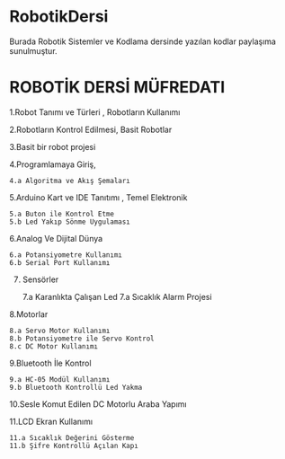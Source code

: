 # RobotikDersi


Burada Robotik Sistemler ve Kodlama dersinde yazılan kodlar paylaşıma sunulmuştur.


# ROBOTİK DERSİ MÜFREDATI

1.Robot Tanımı ve Türleri , Robotların Kullanımı

2.Robotların Kontrol Edilmesi, Basit Robotlar

3.Basit bir robot projesi 

4.Programlamaya Giriş, 
  
	4.a Algoritma ve Akış Şemaları

5.Arduino Kart ve IDE Tanıtımı , Temel Elektronik

	5.a Buton ile Kontrol Etme
	5.b Led Yakıp Sönme Uygulaması

6.Analog Ve Dijital Dünya

	6.a Potansiyometre Kullanımı
	6.b Serial Port Kullanımı

7. Sensörler
	
	7.a Karanlıkta Çalışan Led
	7.a Sıcaklık Alarm Projesi

8.Motorlar

	8.a Servo Motor Kullanımı
	8.b Potansiyometre ile Servo Kontrol
	8.c DC Motor Kullanımı

9.Bluetooth İle Kontrol
	
	9.a HC-05 Modül Kullanımı
	9.b Bluetooth Kontrollü Led Yakma

10.Sesle Komut Edilen DC Motorlu Araba Yapımı

11.LCD Ekran Kullanımı

	11.a Sıcaklık Değerini Gösterme
	11.b Şifre Kontrollü Açılan Kapı



